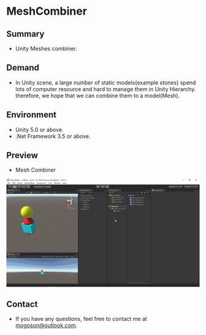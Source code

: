 ﻿# MeshCombiner

## Summary
- Unity Meshes combiner.

## Demand
- In Unity scene, a large number of static models(example stones) spend lots of computer resource and
  hard to manage them in Unity Hierarchy. therefore, we hope that we can combine them to a model(Mesh).

## Environment
- Unity 5.0 or above.
- .Net Framework 3.5 or above.

## Preview
- Mesh Combiner

![Mesh Combiner](./Attachment/README_Image/MeshCombiner.gif)

## Contact
- If you have any questions, feel free to contact me at mogoson@outlook.com.